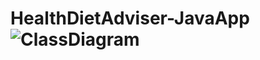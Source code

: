 # HealthDietAdviser-JavaApp![ClassDiagram](https://github.com/5zam/HealthDietAdviser-JavaApp/assets/146082269/c60b8d23-f52f-40b3-91f4-0bef99aefa4d)
